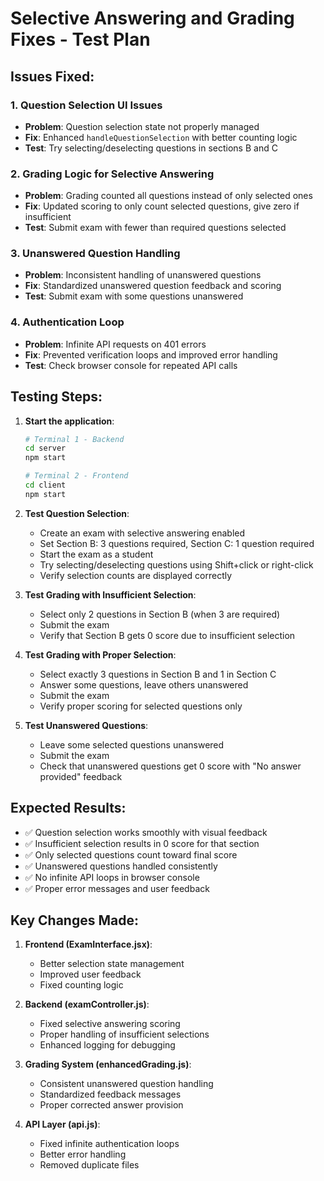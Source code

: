 # Selective Answering and Grading Fixes - Test Plan

## Issues Fixed:

### 1. Question Selection UI Issues
- **Problem**: Question selection state not properly managed
- **Fix**: Enhanced `handleQuestionSelection` with better counting logic
- **Test**: Try selecting/deselecting questions in sections B and C

### 2. Grading Logic for Selective Answering
- **Problem**: Grading counted all questions instead of only selected ones
- **Fix**: Updated scoring to only count selected questions, give zero if insufficient
- **Test**: Submit exam with fewer than required questions selected

### 3. Unanswered Question Handling
- **Problem**: Inconsistent handling of unanswered questions
- **Fix**: Standardized unanswered question feedback and scoring
- **Test**: Submit exam with some questions unanswered

### 4. Authentication Loop
- **Problem**: Infinite API requests on 401 errors
- **Fix**: Prevented verification loops and improved error handling
- **Test**: Check browser console for repeated API calls

## Testing Steps:

1. **Start the application**:
   ```bash
   # Terminal 1 - Backend
   cd server
   npm start

   # Terminal 2 - Frontend  
   cd client
   npm start
   ```

2. **Test Question Selection**:
   - Create an exam with selective answering enabled
   - Set Section B: 3 questions required, Section C: 1 question required
   - Start the exam as a student
   - Try selecting/deselecting questions using Shift+click or right-click
   - Verify selection counts are displayed correctly

3. **Test Grading with Insufficient Selection**:
   - Select only 2 questions in Section B (when 3 are required)
   - Submit the exam
   - Verify that Section B gets 0 score due to insufficient selection

4. **Test Grading with Proper Selection**:
   - Select exactly 3 questions in Section B and 1 in Section C
   - Answer some questions, leave others unanswered
   - Submit the exam
   - Verify proper scoring for selected questions only

5. **Test Unanswered Questions**:
   - Leave some selected questions unanswered
   - Submit the exam
   - Check that unanswered questions get 0 score with "No answer provided" feedback

## Expected Results:

- ✅ Question selection works smoothly with visual feedback
- ✅ Insufficient selection results in 0 score for that section
- ✅ Only selected questions count toward final score
- ✅ Unanswered questions handled consistently
- ✅ No infinite API loops in browser console
- ✅ Proper error messages and user feedback

## Key Changes Made:

1. **Frontend (ExamInterface.jsx)**:
   - Better selection state management
   - Improved user feedback
   - Fixed counting logic

2. **Backend (examController.js)**:
   - Fixed selective answering scoring
   - Proper handling of insufficient selections
   - Enhanced logging for debugging

3. **Grading System (enhancedGrading.js)**:
   - Consistent unanswered question handling
   - Standardized feedback messages
   - Proper corrected answer provision

4. **API Layer (api.js)**:
   - Fixed infinite authentication loops
   - Better error handling
   - Removed duplicate files

